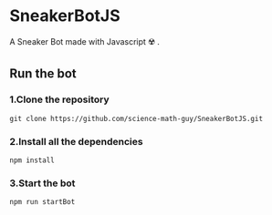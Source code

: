 # SneakerBotJS
A Sneaker Bot made with Javascript ☢️ .

## Run the bot

### 1.Clone the repository

```git clone https://github.com/science-math-guy/SneakerBotJS.git```

### 2.Install all the dependencies

```npm install```

### 3.Start the bot

```npm run startBot```

